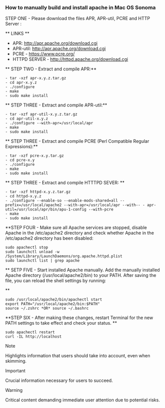### **How to manually build and install apache in Mac OS Sonoma**
STEP ONE - Please download the files APR, APR-util, PCRE and HTTP Server :

** LINKS **
- APR: http://apr.apache.org/download.cgi
- APR-util: http://apr.apache.org/download.cgi
- PCRE - https://www.pcre.org/
- HTTPD SERVER - http://httpd.apache.org/download.cgi

** STEP TWO - Extract and compile APR:**
```
- tar -xzf apr-x.y.z.tar.gz
- cd apr-x.y.z
- ./configure
- make
- sudo make install
```

** STEP THREE - Extract and compile APR-util:**
```
- tar -xzf apr-util-x.y.z.tar.gz
- cd apr-util-x.y.z
- ./configure --with-apr=/usr/local/apr
- make
- sudo make install
```

** STEP THREE - Extract and compile PCRE (Perl Compatible Regular Expressions):**
```
- tar -xzf pcre-x.y.tar.gz
- cd pcre-x.y
- ./configure
- make
- sudo make install
```

** STEP THREE - Extract and compile HTTTPD SEVER: **
```
- tar -xzf httpd-x.y.z.tar.gz
- cd httpd-x.y.z
- ./configure --enable-so --enable-mods-shared=all --prefix=/usr/local/apache2 --with-apr=/usr/local/apr --with-- - apr-util=/usr/local/apr/bin/apu-1-config --with-pcre
- make
- sudo make install
```

**STEP FOUR - Make sure all Apache services are stopped, disable Apache in the /etc/apache2 directory and check whether Apache in the /etc/apache2 directory has been disabled:
```
sudo apachectl stop
sudo launchctl unload -w /System/Library/LaunchDaemons/org.apache.httpd.plist
sudo launchctl list | grep apache
```


** SETP FIVE - Start installed Apache manually. Add the manually installed Apache directory (/usr/local/apache2/bin) to your PATH. After saving the file, you can reload the shell settings by running:

 **
```
sudo /usr/local/apache2/bin/apachectl start
export PATH="/usr/local/apache2/bin:$PATH"
source ~/.zshrc *OR* source ~/.bashrc
```
**STEP SIX - After making these changes, restart Terminal for the new PATH settings to take effect and check your status. **
```
sudo apachectl restart
curl -IL http://localhost
```

> [!NOTE]
> Highlights information that users should take into account, even when skimming.

> [!IMPORTANT]
> Crucial information necessary for users to succeed.

> [!WARNING]
> Critical content demanding immediate user attention due to potential risks.

